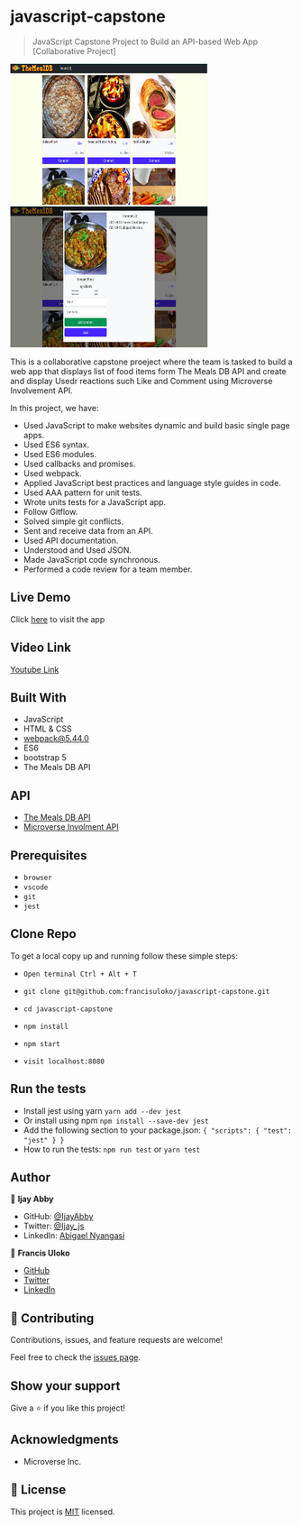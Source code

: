 # javascript-capstone

> JavaScript Capstone Project to Build an API-based Web App
[Collaborative Project]

<img src="./src/assets/images/homepage-screenshot.png" width=350 height="250">
<img src="./src/assets/images/popup-screenshot.png" width=350 height="250">


This is a collaborative capstone proeject where the team is tasked to build a web app that displays list of food items form The Meals DB API and create and display Usedr reactions such Like and Comment using Microverse Involvement API.

In this project, we have:

- Used JavaScript to make websites dynamic and build basic single  page apps.
- Used ES6 syntax.
- Used ES6 modules.
- Used callbacks and promises.
- Used webpack.
- Applied JavaScript best practices and language style guides in code.
- Used AAA pattern for unit tests.
- Wrote units tests for a JavaScript app.
- Follow Gitflow.
- Solved simple git conflicts.
- Sent and receive data from an API.
- Used API documentation.
- Understood and Used JSON.
- Made JavaScript code synchronous.
- Performed a code review for a team member.

## Live Demo
Click [here](https://francisuloko.github.io/delicacies/dist/) to visit the app

## Video Link
[Youtube Link](https://youtu.be/9pukR3Mrl68)

## Built With

- JavaScript
- HTML & CSS
- webpack@5.44.0
- ES6
- bootstrap 5
- The Meals DB API

## API 
- [The Meals DB API](https://www.themealdb.com/api.php)
- [Microverse Involment API](https://www.notion.so/microverse/Involvement-API-869e60b5ad104603aa6db59e08150270)

## Prerequisites

- `browser`
- `vscode`
- `git`
- `jest`

## Clone Repo

To get a local copy up and running follow these simple steps:

   - `Open terminal Ctrl + Alt + T`

   - `git clone git@github.com:francisuloko/javascript-capstone.git`

   - `cd javascript-capstone`

   - `npm install`

   - `npm start`

   - `visit localhost:8080`

## Run the tests

- Install jest using yarn `yarn add --dev jest`
- Or install using npm `npm install --save-dev jest`
- Add the following section to your package.json: 
`{
  "scripts": {
    "test": "jest"
  }
}`
- How to run the tests: `npm run test` or `yarn test`
   

## Author

👤 **Ijay Abby**
- GitHub: [@IjayAbby](https://github.com/IjayAbby)
- Twitter: [@Ijay_js](https://twitter.com/Ijay_js)
- LinkedIn: [Abigael Nyangasi](https://www.linkedin.com/in/ijayabby4/)

👤 **Francis Uloko**

- [GitHub](https://github.com/francisuloko)
- [Twitter](https://twitter.com/francisuloko)
- [LinkedIn](https://linkedin.com/in/francisuloko)


## 🤝 Contributing

Contributions, issues, and feature requests are welcome!

Feel free to check the [issues page](https://github.com/francisuloko/javascript-capstone/issues).


## Show your support

Give a ⭐️ if you like this project!


## Acknowledgments

- Microverse Inc.

## 📝 License

This project is [MIT](https://mit-license.org/) licensed.

